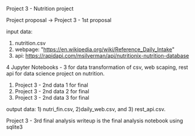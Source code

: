 Project 3 - Nutrition project 

Project proposal -> Project 3 - 1st proposal

input data: 
1. nutrition.csv
2. webpage: "https://en.wikipedia.org/wiki/Reference_Daily_Intake"
3. api: https://rapidapi.com/msilverman/api/nutritionix-nutrition-database

4 Jupyter Notebooks - 3 for data transformation of csv, web scaping, rest api for data science project on nutrition.
1. Project 3 - 2nd data 1 for final
2. Project 3 - 2nd data 2 for final
3. Project 3 - 2nd data 3 for final

output data: 1) nutri_fin.csv, 2)daily_web.csv, and 3) rest_api.csv.

Project 3 - 3rd final analysis writeup is the final analysis notebook using sqlite3

